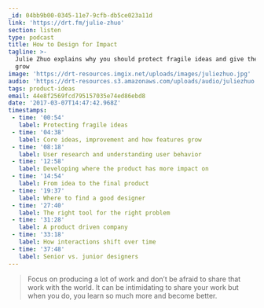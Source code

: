 ```yaml
---
_id: 04bb9b00-0345-11e7-9cfb-db5ce023a11d
link: 'https://drt.fm/julie-zhuo'
section: listen
type: podcast
title: How to Design for Impact
tagline: >-
  Julie Zhuo explains why you should protect fragile ideas and give them time to
  grow
image: 'https://drt-resources.imgix.net/uploads/images/juliezhuo.jpg'
audio: 'https://drt-resources.s3.amazonaws.com/uploads/audio/juliezhuo.mp3'
tags: product-ideas
email: 44e8f2569fcd795157035e74ed86ebd8
date: '2017-03-07T14:47:42.968Z'
timestamps:
 - time: '00:54'
   label: Protecting fragile ideas
 - time: '04:38'
   label: Core ideas, improvement and how features grow
 - time: '08:18'
   label: User research and understanding user behavior
 - time: '12:58'
   label: Developing where the product has more impact on
 - time: '14:54'
   label: From idea to the final product
 - time: '19:37'
   label: Where to find a good designer
 - time: '27:40'
   label: The right tool for the right problem
 - time: '31:28'
   label: A product driven company
 - time: '33:18'
   label: How interactions shift over time
 - time: '37:48'
   label: Senior vs. junior designers
---
```

> Focus on producing a lot of work and don’t be afraid to share that work with the world. It can be intimidating to share your work but when you do, you learn so much more and become better.